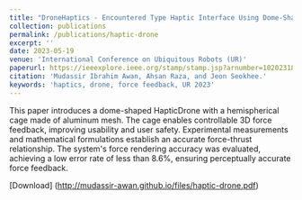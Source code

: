 ```yaml
---
title: "DroneHaptics - Encountered Type Haptic Interface Using Dome-Shaped Drone for 3-DoF Force Feedback"
collection: publications
permalink: /publications/haptic-drone
excerpt: ''
date: 2023-05-19
venue: 'International Conference on Ubiquitous Robots (UR)'
paperurl: https://ieeexplore.ieee.org/stamp/stamp.jsp?arnumber=10202318
citation: 'Mudassir Ibrahim Awan, Ahsan Raza, and Jeon Seokhee.'
keywords: 'haptics, drone, force feedback, UR 2023'
---
```



This paper introduces a dome-shaped HapticDrone with a hemispherical cage made of aluminum mesh. The cage enables controllable 3D force feedback, improving usability and user safety. Experimental measurements and mathematical formulations establish an accurate force-thrust relationship. The system's force rendering accuracy was evaluated, achieving a low error rate of less than 8.6%, ensuring perceptually accurate force feedback.

[Download] (http://mudassir-awan.github.io/files/haptic-drone.pdf)

